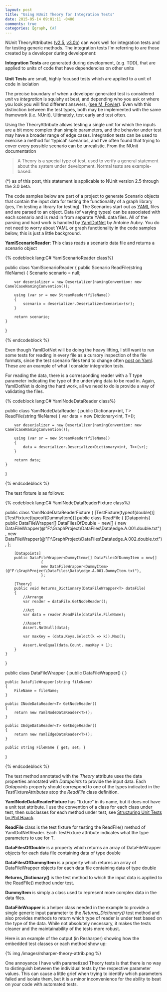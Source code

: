 ```yaml
---
layout: post
title: "Using NUnit Theory for Integration Tests"
date: 2015-05-14 09:01:11 -0400
comments: true
categories: [graph, C#]
---
```


NUnit TheoryAttributes ([v2.5](http://www.nunit.org/index.php?p=theory&r=2.5), [v3.0b](https://github.com/nunit/nunit/wiki/Theory-Attribute)) can work well for integration tests and for testing generic methods.  The integration tests I'm referring to are those created by a developer during development:

**Integration Tests** are generated during development, (e.g. TDD), that are applied to units of code that have dependencies on other units</br></br>
**Unit Tests** are small, highly focused tests which are applied to a unit of code in isolation

The precise boundary of when a developer generated test is considered *unit* vs *integration* is squishy at best, and depending who you ask or where you look you will find different answers, ([see M. Fowler](http://martinfowler.com/bliki/UnitTest.html)).  Even with this distinction between the test types, both may be implemented with the same framework (i.e. NUnit).  Ultimately, test early and test often.

Using the TheoryAttribute allows testing a single unit for which the inputs are a bit more complex than simple parameters, and the behavior under test may have a broader range of edge cases.   Integration tests can be used to exercise a method for ‘typical’ scenarios, and I've often found that trying to cover every possible scenario can be unrealistic.  From the NUnit documentation 

> A Theory is a special type of test, used to verify a general statement 
> about the system under development. Normal tests are example-based.        

   (*) as of this post, this statement is applicable to NUnit version 2.5 through the 3.0 beta.  

The code samples below are part of a project to generate Scenario objects that contain the input data for testing the functionality of a graph library (yes, I’m testing a library for testing).  The Scenarios start out as [YAML](http://www.yaml.org/) files and are parsed to an object.  Data (of varying types) can be associated with each scenario and is read in from separate YAML data files.  All of the parsing and hard work is handled by [YamlDotNet](https://github.com/aaubry/YamlDotNet) by Antoine Aubry.  You do not need to worry about YAML or graph functionality in the code samples below, this is just a little background.

**YamlScenarioReader**:  This class reads a scenario data file and returns a scenario object

{% codeblock lang:C# YamlScenarioReader class%}

public class YamlScenarioReader 
{
    public Scenario ReadFile(string fileName)
    {
        Scenario scenario = null;

        var deserializer = new Deserializer(namingConvention: new CamelCaseNamingConvention());

        using (var sr = new StreamReader(fileName))
        {
            scenario = deserializer.Deserialize<Scenario>(sr);
        }

        return scenario;
    }
}

{% endcodeblock %}


Even though YamlDotNet will be doing the heavy lifting, I still want to run some tests for reading in every file as a cursory inspection of the file formats, since the test scenario files tend to change often [post on Yaml](blog/2015/02/11/how-i-learned-to-love-yaml/).  These are an example of what I consider integration tests.

For reading the data, there is a corresponding reader with a T type parameter indicating the type of the underlying data to be read in.  Again, YamlDotNet is doing the hard work, all we need to do is provide a way of validating the files.

{% codeblock lang:C# YamlNodeDataReader class%}

public class YamlNodeDataReader<T>
{
    public Dictionary<int, T> ReadFile(string fileName)
    {
        var data = new Dictionary<int, T>();

        var deserializer = new Deserializer(namingConvention: new CamelCaseNamingConvention());

        using (var sr = new StreamReader(fileName))
        {
            data = deserializer.Deserialize<Dictionary<int, T>>(sr);
        }

        return data;
    }
}

{% endcodeblock %}

The test fixture is as follows:

{% codeblock lang:C# YamlNodeDataReaderFixture class%}

public class YamlNodeDataReaderFixture
{
    [TestFixture(typeof(double))]
    [TestFixture(typeof(DummyItem))]
    public class ReadFile<T>
    {
        [Datapoints]
        public DataFileWrapper<double>[] DataFilesOfDouble = new[]
                    {
                    new DataFileWrapper<double>(@"F:\GraphProject\DataFiles\Data\edge.A.001.double.txt"),
                    new DataFileWrapper<double>(@"F:\GraphProject\DataFiles\Data\edge.A.002.double.txt"),
                    };

        [Datapoints]
        public DataFileWrapper<DummyItem>[] DataFilesOfDummyItem = new[]
                    {
                    new DataFileWrapper<DummyItem>(@"F:\GraphProject\DataFiles\Data\edge.A.001.DummyItem.txt"),
                    };

        [Theory]
        public void Returns_Dictionary(DataFileWrapper<T> dataFile)
        {
            //Arrange
            var reader = dataFile.GetNodeReader();

            //Act    
            var data = reader.ReadFile(dataFile.FileName);

            //Assert
            Assert.NotNull(data);

            var maxKey = (data.Keys.Select(k => k)).Max();

            Assert.AreEqual(data.Count, maxKey + 1);
        }
    }
}

public class DataFileWrapper<T>
{
    public DataFileWrapper() { }

    public DataFileWrapper(string fileName)
    {
        FileName = fileName;
    }

    public INodeDataReader<T> GetNodeReader()
    {
        return new YamlNodeDataReader<T>();
    }

    public IEdgeDataReader<T> GetEdgeReader()
    {
        return new YamlEdgeDataReader<T>();
    }

    public string FileName { get; set; }
}

{% endcodeblock %}

The test method annotated with the *Theory* attribute uses the data properties annotated with *Datapoints* to provide the input data.  Each *Datapoints* property should correspond to one of the types indicated in the *TestFixtureAttributes* atop the *ReadFile<T>* class definition.

**YamlNodeDataReaderFixture** has “fixture” in its name, but it does not have a unit test attribute.  I use the convention of a class for each class under test, then subclasses for each method under test, see [Structuring Unit Tests by Phil Haack](http://haacked.com/archive/2012/01/02/structuring-unit-tests.aspx/). 

**ReadFile<T>** class is the test fixture for testing the ReadFile() method of YamlDotNetReader.  Each TestFixture attribute indicates what the type parameters to use for T.

**DataFilesOfDouble** is a property which returns an array of DataFileWrapper<double> objects for each data file containing data of type double

**DataFilesOfDummyItem** is a property which returns an array of DataFileWrapper<DummyITem> objects for each data file containing data of type double

**Returns_Dictionary()** is the test method to which the input data is applied to the ReadFile() method under test.

**DummyItem** is simply a class used to represent more complex data in the data files.

**DataFileWrapper** is a helper class needed in the example to provide a single generic input parameter to the *Returns_Dictionary()* test method and also provides methods to return which type of reader is under test based on the type of the data.  While not absolutely necessary, it makes the tests cleaner and the maintainability of the tests more robust.

Here is an example of the output (in Resharper) showing how the embedded test classes or each method show up:

{% img /images/rsharper-theory-attrib.png %}

One annoyance I have with parametized Theory tests is that there is no way to distinguish between the individual tests by the respective parameter values.  This can cause a little grief when trying to identify which parameters failed and isolate them, but it is a minor inconvenience for the ability to beat on your code with automated tests. 

